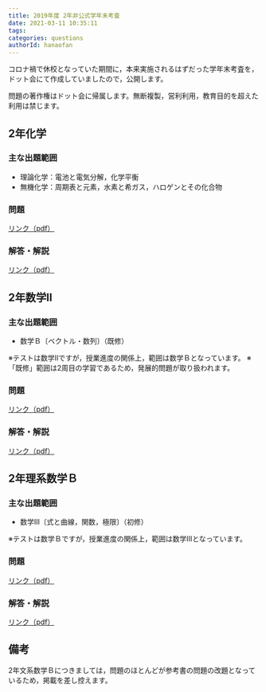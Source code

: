 ```yaml
---
title: 2019年度 2年非公式学年末考査
date: 2021-03-11 10:35:11
tags:
categories: questions
authorId: hanaofan
---
```


コロナ禍で休校となっていた期間に，本来実施されるはずだった学年末考査を，
ドット会にて作成していましたので，公開します。

問題の著作権はドット会に帰属します。無断複製，営利利用，教育目的を超えた利用は禁じます。

## 2年化学

### 主な出題範囲

- 理論化学：電池と電気分解，化学平衡
- 無機化学：周期表と元素，水素と希ガス，ハロゲンとその化合物

### 問題

[リンク（pdf）](https://drive.google.com/file/d/17H8erG7GsNG6ovj4WfbUqIc8ui4uu09R/view?usp=sharing)

### 解答・解説

[リンク（pdf）](https://drive.google.com/file/d/1kbYiXHjKqBuDOdAaelAnHcQ-KCgodCMf/view?usp=sharing)

## 2年数学Ⅱ

### 主な出題範囲

- 数学Ｂ〔ベクトル・数列〕（既修）

※テストは数学Ⅱですが，授業進度の関係上，範囲は数学Ｂとなっています。
※「既修」範囲は2周目の学習であるため，発展的問題が取り扱われます。

### 問題

[リンク（pdf）](https://drive.google.com/file/d/1Ffj82IseURrdPzgGLb0jdTHPDubNflzs/view?usp=sharing)

### 解答・解説

[リンク（pdf）](https://drive.google.com/file/d/1ukUltuc4rP9rUWAPkugatN902hnbUVBz/view?usp=sharing)

## 2年理系数学Ｂ

### 主な出題範囲

- 数学Ⅲ〔式と曲線，関数，極限〕（初修）

※テストは数学Ｂですが，授業進度の関係上，範囲は数学Ⅲとなっています。

### 問題

[リンク（pdf）](https://drive.google.com/file/d/19WGINOoQu-ux4eVAaraJ9DmiNANCBVFl/view?usp=sharing)

### 解答・解説

[リンク（pdf）](https://drive.google.com/file/d/1-C2nIcdG07bCzfSlPMC8KWWZFba9Fx7w/view?usp=sharing)

## 備考

2年文系数学Ｂにつきましては，問題のほとんどが参考書の問題の改題となっているため，掲載を差し控えます。

